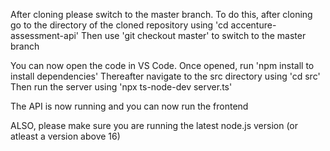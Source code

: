 After cloning please switch to the master branch.
To do this, after cloning go to the directory of the cloned repository using 'cd accenture-assessment-api'
Then use 'git checkout master' to switch to the master branch

You can now open the code in VS Code.
Once opened, run 'npm install to install dependencies'
Thereafter navigate to the src directory using 'cd src'
Then run the server using 'npx ts-node-dev server.ts'

The API is now running and you can now run the frontend

ALSO, please make sure you are running the latest node.js version (or atleast a version above 16)
